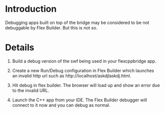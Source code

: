 # Introduction #

Debugging apps built on top of the bridge may be considered to be not debuggable by Flex Builder. But this is not so.


# Details #

1. Build a debug version of the swf being used in your flexcppbridge app.

2. Create a new Run/Debug configuration in Flex Builder which launches an invalid http url such as http://localhost/askdjlaskdj.html.

3. Hit debug in flex builder. The browser will load up and show an error due to the invalid URL.

4. Launch the C++ app from your IDE. The Flex Builder debugger will connect to it now and you can debug as normal.